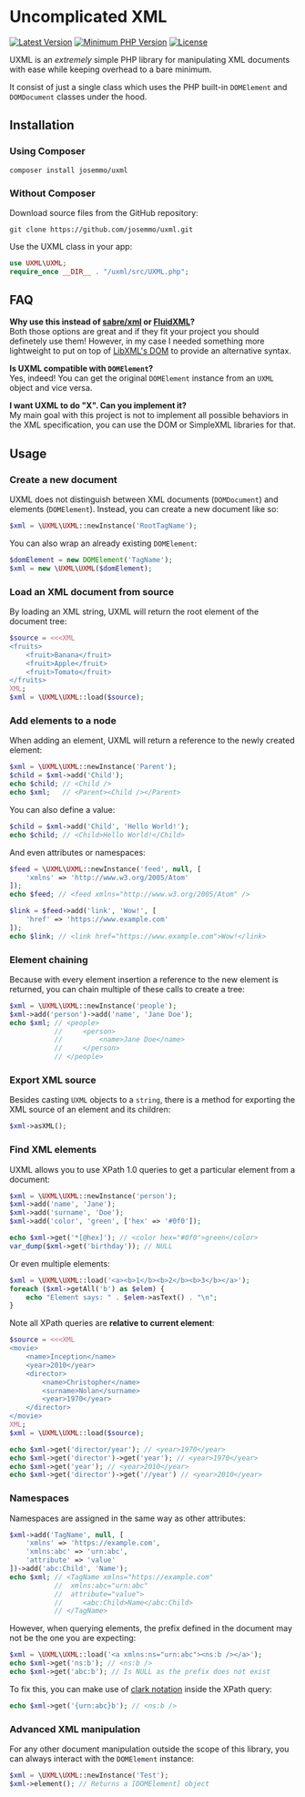 # Uncomplicated XML
[![Latest Version](https://img.shields.io/packagist/v/josemmo/uxml)](https://packagist.org/packages/josemmo/uxml)
[![Minimum PHP Version](https://img.shields.io/packagist/php-v/josemmo/uxml)](#installation)
[![License](https://img.shields.io/github/license/josemmo/uxml)](LICENSE)

UXML is an *extremely* simple PHP library for manipulating XML documents with ease while keeping overhead to a bare minimum.

It consist of just a single class which uses the PHP built-in `DOMElement` and `DOMDocument` classes under the hood.

## Installation

### Using Composer
```
composer install josemmo/uxml
```

### Without Composer
Download source files from the GitHub repository:
```
git clone https://github.com/josemmo/uxml.git
```

Use the UXML class in your app:
```php
use UXML\UXML;
require_once __DIR__ . "/uxml/src/UXML.php";
```

## FAQ
**Why use this instead of [sabre/xml](https://github.com/sabre-io/xml) or [FluidXML](https://github.com/servo-php/fluidxml)?**\
Both those options are great and if they fit your project you should definetely use them! However, in my case I needed something more lightweight to put on top of [LibXML's DOM](https://www.php.net/manual/en/book.dom.php) to provide an alternative syntax.

**Is UXML compatible with `DOMElement`?**\
Yes, indeed! You can get the original `DOMElement` instance from an `UXML` object and vice versa.

**I want UXML to do "X". Can you implement it?**\
My main goal with this project is not to implement all possible behaviors in the XML specification, you can use the DOM or SimpleXML libraries for that.

## Usage

### Create a new document
UXML does not distinguish between XML documents (`DOMDocument`) and elements (`DOMElement`). Instead, you can create a new document like so:
```php
$xml = \UXML\UXML::newInstance('RootTagName');
```

You can also wrap an already existing `DOMElement`:
```php
$domElement = new DOMElement('TagName');
$xml = new \UXML\UXML($domElement);
```

### Load an XML document from source
By loading an XML string, UXML will return the root element of the document tree:
```php
$source = <<<XML
<fruits>
    <fruit>Banana</fruit>
    <fruit>Apple</fruit>
    <fruit>Tomato</fruit>
</fruits>
XML;
$xml = \UXML\UXML::load($source);
```

### Add elements to a node
When adding an element, UXML will return a reference to the newly created element:
```php
$xml = \UXML\UXML::newInstance('Parent');
$child = $xml->add('Child');
echo $child; // <Child />
echo $xml;   // <Parent><Child /></Parent>
```

You can also define a value:
```php
$child = $xml->add('Child', 'Hello World!');
echo $child; // <Child>Hello World!</Child>
```

And even attributes or namespaces:
```php
$feed = \UXML\UXML::newInstance('feed', null, [
    'xmlns' => 'http://www.w3.org/2005/Atom'
]);
echo $feed; // <feed xmlns="http://www.w3.org/2005/Atom" />

$link = $feed->add('link', 'Wow!', [
    'href' => 'https://www.example.com'
]);
echo $link; // <link href="https://www.example.com">Wow!</link>
```

### Element chaining
Because with every element insertion a reference to the new element is returned, you can chain multiple of these calls to create a tree:
```php
$xml = \UXML\UXML::newInstance('people');
$xml->add('person')->add('name', 'Jane Doe');
echo $xml; // <people>
           //     <person>
           //         <name>Jane Doe</name>
           //     </person>
           // </people>
```

### Export XML source
Besides casting `UXML` objects to a `string`, there is a method for exporting the XML source of an element and its children:
```php
$xml->asXML();
```

### Find XML elements
UXML allows you to use XPath 1.0 queries to get a particular element from a document:
```php
$xml = \UXML\UXML::newInstance('person');
$xml->add('name', 'Jane');
$xml->add('surname', 'Doe');
$xml->add('color', 'green', ['hex' => '#0f0']);

echo $xml->get('*[@hex]'); // <color hex="#0f0">green</color>
var_dump($xml->get('birthday')); // NULL
```

Or even multiple elements:
```php
$xml = \UXML\UXML::load('<a><b>1</b><b>2</b><b>3</b></a>');
foreach ($xml->getAll('b') as $elem) {
    echo "Element says: " . $elem->asText() . "\n";
}
```

Note all XPath queries are **relative to current element**:
```php
$source = <<<XML
<movie>
    <name>Inception</name>
    <year>2010</year>
    <director>
        <name>Christopher</name>
        <surname>Nolan</surname>
        <year>1970</year>
    </director>
</movie>
XML;
$xml = \UXML\UXML::load($source);

echo $xml->get('director/year'); // <year>1970</year>
echo $xml->get('director')->get('year'); // <year>1970</year>
echo $xml->get('year'); // <year>2010</year>
echo $xml->get('director')->get('//year') // <year>2010</year>
```

### Namespaces
Namespaces are assigned in the same way as other attributes:
```php
$xml->add('TagName', null, [
    'xmlns' => 'https://example.com',
    'xmlns:abc' => 'urn:abc',
    'attribute' => 'value'
])->add('abc:Child', 'Name');
echo $xml; // <TagName xmlns="https://example.com"
           //  xmlns:abc="urn:abc"
           //  attribute="value">
           //     <abc:Child>Name</abc:Child>
           // </TagName>
```

However, when querying elements, the prefix defined in the document may not be the one you are expecting:
```php
$xml = \UXML\UXML::load('<a xmlns:ns="urn:abc"><ns:b /></a>');
echo $xml->get('ns:b'); // <ns:b />
echo $xml->get('abc:b'); // Is NULL as the prefix does not exist
```

To fix this, you can make use of [clark notation](https://sabre.io/xml/clark-notation/) inside the XPath query:
```php
echo $xml->get('{urn:abc}b'); // <ns:b />
```

### Advanced XML manipulation
For any other document manipulation outside the scope of this library, you can always interact with the `DOMElement` instance:
```php
$xml = \UXML\UXML::newInstance('Test');
$xml->element(); // Returns a [DOMElement] object
```
